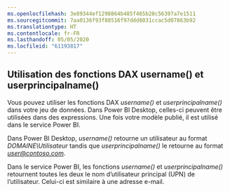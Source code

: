 ```yaml
---
ms.openlocfilehash: 3e89344ef1298864b485f465b28c56397a7e1511
ms.sourcegitcommit: 7aa0136f93f88516f97ddd8031ccac5d07863b92
ms.translationtype: HT
ms.contentlocale: fr-FR
ms.lasthandoff: 05/05/2020
ms.locfileid: "61193817"
---
```

## <a name="using-the-username-or-userprincipalname-dax-function"></a>Utilisation des fonctions DAX username() et userprincipalname()
Vous pouvez utiliser les fonctions DAX *username()* et *userprincipalname()* dans votre jeu de données. Dans Power BI Desktop, celles-ci peuvent être utilisées dans des expressions. Une fois votre modèle publié, il est utilisé dans le service Power BI.

Dans Power BI Desktop, *username()* retourne un utilisateur au format *DOMAINE\Utilisateur* tandis que *userprincipalname()* le retourne au format <em>user@contoso.com</em>.

Dans le service Power BI, les fonctions *username()* et *userprincipalname()* retournent toutes les deux le nom d’utilisateur principal (UPN) de l’utilisateur. Celui-ci est similaire à une adresse e-mail.

